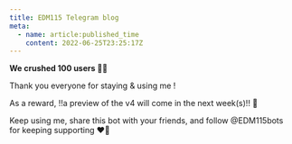 ```yaml
---
title: EDM115 Telegram blog
meta:
  - name: article:published_time
    content: 2022-06-25T23:25:17Z
---
```


**We crushed 100 users 🥳🥹**

Thank you everyone for staying & using me !

As a reward, !!a preview of the v4 will come in the next week(s)!! 👀

Keep using me, share this bot with your friends, and follow @EDM115bots for keeping supporting ❤‍🔥
